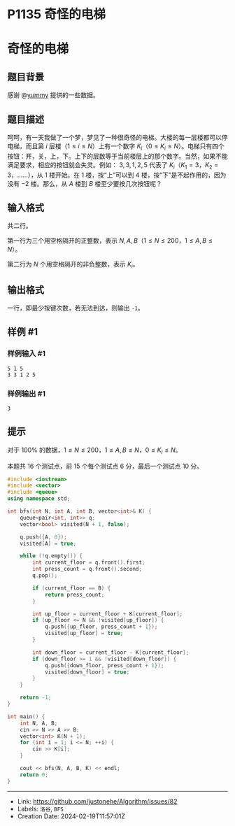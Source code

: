 # P1135 奇怪的电梯

# 奇怪的电梯

## 题目背景

感谢 @[yummy](https://www.luogu.com.cn/user/101694) 提供的一些数据。

## 题目描述

呵呵，有一天我做了一个梦，梦见了一种很奇怪的电梯。大楼的每一层楼都可以停电梯，而且第 $i$ 层楼（$1 \le i \le N$）上有一个数字 $K_i$（$0 \le K_i \le N$）。电梯只有四个按钮：开，关，上，下。上下的层数等于当前楼层上的那个数字。当然，如果不能满足要求，相应的按钮就会失灵。例如： $3, 3, 1, 2, 5$ 代表了 $K_i$（$K_1=3$，$K_2=3$，……），从 $1$ 楼开始。在 $1$ 楼，按“上”可以到 $4$ 楼，按“下”是不起作用的，因为没有 $-2$ 楼。那么，从 $A$ 楼到 $B$ 楼至少要按几次按钮呢？

## 输入格式

共二行。  

第一行为三个用空格隔开的正整数，表示 $N, A, B$（$1 \le N \le 200$，$1 \le A, B \le N$）。

第二行为 $N$ 个用空格隔开的非负整数，表示 $K_i$。

## 输出格式

一行，即最少按键次数，若无法到达，则输出 `-1`。

## 样例 #1

### 样例输入 #1

```
5 1 5
3 3 1 2 5
```

### 样例输出 #1

```
3
```

## 提示

对于 $100 \%$ 的数据，$1 \le N \le 200$，$1 \le A, B \le N$，$0 \le K_i \le N$。

本题共 $16$ 个测试点，前 $15$ 个每个测试点 $6$ 分，最后一个测试点 $10$ 分。
```cpp
#include <iostream>
#include <vector>
#include <queue>
using namespace std;

int bfs(int N, int A, int B, vector<int>& K) {
    queue<pair<int, int>> q;
    vector<bool> visited(N + 1, false);

    q.push({A, 0});
    visited[A] = true;

    while (!q.empty()) {
        int current_floor = q.front().first;
        int press_count = q.front().second;
        q.pop();

        if (current_floor == B) {
            return press_count;
        }

        int up_floor = current_floor + K[current_floor];
        if (up_floor <= N && !visited[up_floor]) {
            q.push({up_floor, press_count + 1});
            visited[up_floor] = true;
        }

        int down_floor = current_floor - K[current_floor];
        if (down_floor >= 1 && !visited[down_floor]) {
            q.push({down_floor, press_count + 1});
            visited[down_floor] = true;
        }
    }

    return -1;
}

int main() {
    int N, A, B;
    cin >> N >> A >> B;
    vector<int> K(N + 1);
    for (int i = 1; i <= N; ++i) {
        cin >> K[i];
    }

    cout << bfs(N, A, B, K) << endl;
    return 0;
}
```


---

* Link: https://github.com/justonehe/Algorithm/issues/82
* Labels: `洛谷`, `BFS`
* Creation Date: 2024-02-19T11:57:01Z
